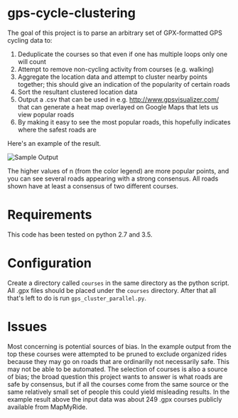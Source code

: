 # gps-cycle-clustering

The goal of this project is to parse an arbitrary set of GPX-formatted GPS cycling data to:

1. Deduplicate the courses so that even if one has multiple loops only one will count
2. Attempt to remove non-cycling activity from courses (e.g. walking)
3. Aggregate the location data and attempt to cluster nearby points together; this should give an indication of the popularity of certain roads
4. Sort the resultant clustered location data
5. Output a .csv that can be used in e.g. http://www.gpsvisualizer.com/ that can generate a heat map overlayed on Google Maps that lets us view popular roads
6. By making it easy to see the most popular roads, this hopefully indicates where the safest roads are

Here's an example of the result.

![Sample Output](http://i.imgur.com/olMOUs9.png)

The higher values of n (from the color legend) are more popular points, and you can see several roads appearing with a strong consensus. All roads shown have at least a consensus of two different courses.

# Requirements

This code has been tested on python 2.7 and 3.5.

# Configuration

Create a directory called `courses` in the same directory as the python script. All .gpx files should be placed under the `courses` directory. After that all that's left to do is run `gps_cluster_parallel.py`.

# Issues

Most concerning is potential sources of bias. In the example output from the top these courses were attempted to be pruned to exclude organized rides because they may go on roads that are ordinarilly not necessarily safe. This may not be able to be automated. The selection of courses is also a source of bias; the broad question this project wants to answer is what roads are safe by consensus, but if all the courses come from the same source or the same relatively small set of people this could yield misleading results. In the example result above the input data was about 249 .gpx courses publicly available from MapMyRide.
